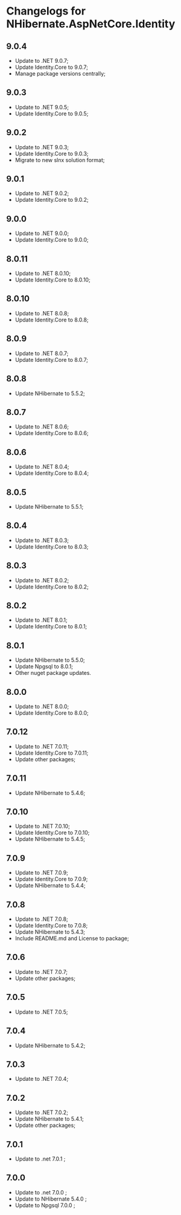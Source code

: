 # Changelogs for NHibernate.AspNetCore.Identity

## 9.0.4

- Update to .NET 9.0.7;
- Update Identity.Core to 9.0.7;
- Manage package versions centrally;

## 9.0.3

- Update to .NET 9.0.5;
- Update Identity.Core to 9.0.5;

## 9.0.2

- Update to .NET 9.0.3;
- Update Identity.Core to 9.0.3;
- Migrate to new slnx solution format;

## 9.0.1

- Update to .NET 9.0.2;
- Update Identity.Core to 9.0.2;

## 9.0.0

- Update to .NET 9.0.0;
- Update Identity.Core to 9.0.0;

## 8.0.11

- Update to .NET 8.0.10;
- Update Identity.Core to 8.0.10;

## 8.0.10

- Update to .NET 8.0.8;
- Update Identity.Core to 8.0.8;

## 8.0.9

- Update to .NET 8.0.7;
- Update Identity.Core to 8.0.7;

## 8.0.8

- Update NHibernate to 5.5.2;

## 8.0.7

- Update to .NET 8.0.6;
- Update Identity.Core to 8.0.6;

## 8.0.6

- Update to .NET 8.0.4;
- Update Identity.Core to 8.0.4;

## 8.0.5

- Update NHibernate to 5.5.1;

## 8.0.4

- Update to .NET 8.0.3;
- Update Identity.Core to 8.0.3;

## 8.0.3

- Update to .NET 8.0.2;
- Update Identity.Core to 8.0.2;

## 8.0.2
- Update to .NET 8.0.1;
- Update Identity.Core to 8.0.1;

## 8.0.1

- Update NHibernate to 5.5.0;
- Update Npgsql to 8.0.1;
- Other nuget package updates.

## 8.0.0

- Update to .NET 8.0.0;
- Update Identity.Core to 8.0.0;

## 7.0.12

- Update to .NET 7.0.11;
- Update Identity.Core to 7.0.11;
- Update other packages;

## 7.0.11

- Update NHibernate to 5.4.6;

## 7.0.10

- Update to .NET 7.0.10;
- Update Identity.Core to 7.0.10;
- Update NHibernate to 5.4.5;

## 7.0.9

- Update to .NET 7.0.9;
- Update Identity.Core to 7.0.9;
- Update NHibernate to 5.4.4;

## 7.0.8

- Update to .NET 7.0.8;
- Update Identity.Core to 7.0.8;
- Update NHibernate to 5.4.3;
- Include README.md and License to package;

## 7.0.6

- Update to .NET 7.0.7;
- Update other packages;

## 7.0.5

- Update to .NET 7.0.5;

## 7.0.4

- Update NHibernate to 5.4.2;

## 7.0.3

- Update to .NET 7.0.4;

## 7.0.2

- Update to .NET 7.0.2;
- Update NHibernate to 5.4.1;
- Update other packages;

## 7.0.1

- Update to .net 7.0.1 ;

## 7.0.0

- Update to .net 7.0.0 ;
- Update to NHibernate 5.4.0 ;
- Update to Npgsql 7.0.0 ;
